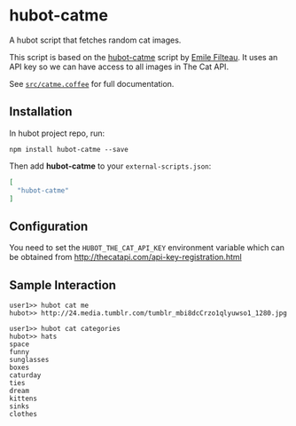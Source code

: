 # hubot-catme

A hubot script that fetches random cat images.

This script is based on the [hubot-catme](https://github.com/Emile-Filteau/hubot-catme) script by [Emile Filteau](https://github.com/Emile-Filteau).
It uses an API key so we can have access to all images in The Cat API.

See [`src/catme.coffee`](src/catme.coffee) for full documentation.

## Installation

In hubot project repo, run:

`npm install hubot-catme --save`

Then add **hubot-catme** to your `external-scripts.json`:

```json
[
  "hubot-catme"
]
```

## Configuration

You need to set the `HUBOT_THE_CAT_API_KEY` environment variable which can be obtained from http://thecatapi.com/api-key-registration.html


## Sample Interaction

```
user1>> hubot cat me
hubot>> http://24.media.tumblr.com/tumblr_mbi8dcCrzo1qlyuwso1_1280.jpg

user1>> hubot cat categories
hubot>> hats
space
funny
sunglasses
boxes
caturday
ties
dream
kittens
sinks
clothes
```
